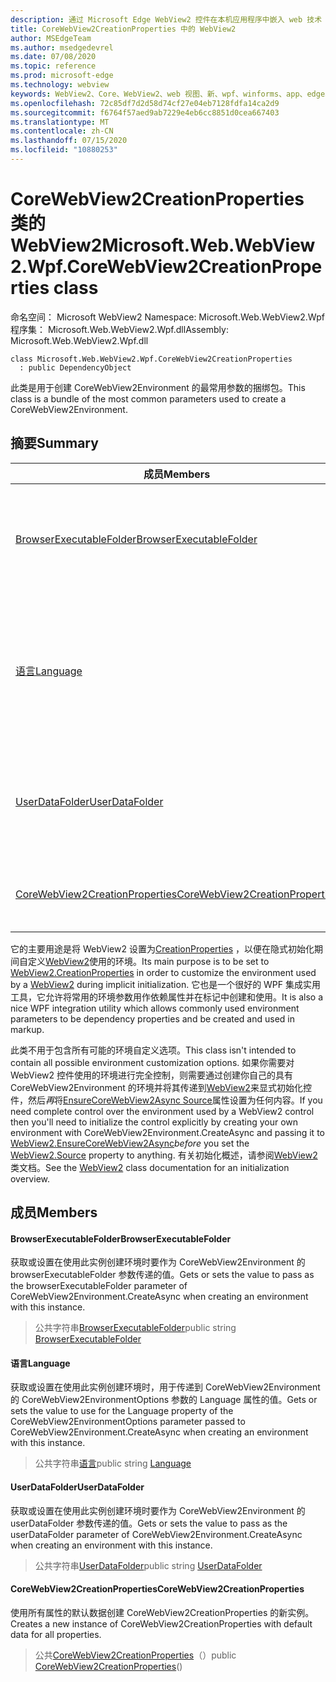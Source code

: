 ```yaml
---
description: 通过 Microsoft Edge WebView2 控件在本机应用程序中嵌入 web 技术（HTML、CSS 和 JavaScript）
title: CoreWebView2CreationProperties 中的 WebView2
author: MSEdgeTeam
ms.author: msedgedevrel
ms.date: 07/08/2020
ms.topic: reference
ms.prod: microsoft-edge
ms.technology: webview
keywords: WebView2、Core、WebView2、web 视图、新、wpf、winforms、app、edge、CoreWebView2、CoreWebView2Controller、浏览器控件、边缘 html、WebView2、浏览器控件、边缘 html、。 CoreWebView2CreationProperties
ms.openlocfilehash: 72c85df7d2d58d74cf27e04eb7128fdfa14ca2d9
ms.sourcegitcommit: f6764f57aed9ab7229e4eb6cc8851d0cea667403
ms.translationtype: MT
ms.contentlocale: zh-CN
ms.lasthandoff: 07/15/2020
ms.locfileid: "10880253"
---
```

# <span data-ttu-id="fd5ff-104">CoreWebView2CreationProperties 类的 WebView2</span><span class="sxs-lookup"><span data-stu-id="fd5ff-104">Microsoft.Web.WebView2.Wpf.CoreWebView2CreationProperties class</span></span> 

<span data-ttu-id="fd5ff-105">命名空间： Microsoft WebView2 </span><span class="sxs-lookup"><span data-stu-id="fd5ff-105">Namespace: Microsoft.Web.WebView2.Wpf</span></span>\
<span data-ttu-id="fd5ff-106">程序集： Microsoft.Web.WebView2.Wpf.dll</span><span class="sxs-lookup"><span data-stu-id="fd5ff-106">Assembly: Microsoft.Web.WebView2.Wpf.dll</span></span>

```
class Microsoft.Web.WebView2.Wpf.CoreWebView2CreationProperties
  : public DependencyObject
```

<span data-ttu-id="fd5ff-107">此类是用于创建 CoreWebView2Environment 的最常用参数的捆绑包。</span><span class="sxs-lookup"><span data-stu-id="fd5ff-107">This class is a bundle of the most common parameters used to create a CoreWebView2Environment.</span></span>

## <span data-ttu-id="fd5ff-108">摘要</span><span class="sxs-lookup"><span data-stu-id="fd5ff-108">Summary</span></span>

 <span data-ttu-id="fd5ff-109">成员</span><span class="sxs-lookup"><span data-stu-id="fd5ff-109">Members</span></span>                        | <span data-ttu-id="fd5ff-110">描述</span><span class="sxs-lookup"><span data-stu-id="fd5ff-110">Descriptions</span></span>
--------------------------------|---------------------------------------------
[<span data-ttu-id="fd5ff-111">BrowserExecutableFolder</span><span class="sxs-lookup"><span data-stu-id="fd5ff-111">BrowserExecutableFolder</span></span>](#browserexecutablefolder) | <span data-ttu-id="fd5ff-112">获取或设置在使用此实例创建环境时要作为 CoreWebView2Environment 的 browserExecutableFolder 参数传递的值。</span><span class="sxs-lookup"><span data-stu-id="fd5ff-112">Gets or sets the value to pass as the browserExecutableFolder parameter of CoreWebView2Environment.CreateAsync when creating an environment with this instance.</span></span>
[<span data-ttu-id="fd5ff-113">语言</span><span class="sxs-lookup"><span data-stu-id="fd5ff-113">Language</span></span>](#language) | <span data-ttu-id="fd5ff-114">获取或设置在使用此实例创建环境时，用于传递到 CoreWebView2Environment 的 CoreWebView2EnvironmentOptions 参数的 Language 属性的值。</span><span class="sxs-lookup"><span data-stu-id="fd5ff-114">Gets or sets the value to use for the Language property of the CoreWebView2EnvironmentOptions parameter passed to CoreWebView2Environment.CreateAsync when creating an environment with this instance.</span></span>
[<span data-ttu-id="fd5ff-115">UserDataFolder</span><span class="sxs-lookup"><span data-stu-id="fd5ff-115">UserDataFolder</span></span>](#userdatafolder) | <span data-ttu-id="fd5ff-116">获取或设置在使用此实例创建环境时要作为 CoreWebView2Environment 的 userDataFolder 参数传递的值。</span><span class="sxs-lookup"><span data-stu-id="fd5ff-116">Gets or sets the value to pass as the userDataFolder parameter of CoreWebView2Environment.CreateAsync when creating an environment with this instance.</span></span>
[<span data-ttu-id="fd5ff-117">CoreWebView2CreationProperties</span><span class="sxs-lookup"><span data-stu-id="fd5ff-117">CoreWebView2CreationProperties</span></span>](#corewebview2creationproperties) | <span data-ttu-id="fd5ff-118">使用所有属性的默认数据创建 CoreWebView2CreationProperties 的新实例。</span><span class="sxs-lookup"><span data-stu-id="fd5ff-118">Creates a new instance of CoreWebView2CreationProperties with default data for all properties.</span></span>

<span data-ttu-id="fd5ff-119">它的主要用途是将 WebView2 设置为[CreationProperties](microsoft-web-webview2-wpf-webview2.md) ，以便在隐式初始化期间自定义[WebView2](microsoft-web-webview2-wpf-webview2.md)使用的环境。</span><span class="sxs-lookup"><span data-stu-id="fd5ff-119">Its main purpose is to be set to [WebView2.CreationProperties](microsoft-web-webview2-wpf-webview2.md) in order to customize the environment used by a [WebView2](microsoft-web-webview2-wpf-webview2.md) during implicit initialization.</span></span> <span data-ttu-id="fd5ff-120">它也是一个很好的 WPF 集成实用工具，它允许将常用的环境参数用作依赖属性并在标记中创建和使用。</span><span class="sxs-lookup"><span data-stu-id="fd5ff-120">It is also a nice WPF integration utility which allows commonly used environment parameters to be dependency properties and be created and used in markup.</span></span>

<span data-ttu-id="fd5ff-121">此类不用于包含所有可能的环境自定义选项。</span><span class="sxs-lookup"><span data-stu-id="fd5ff-121">This class isn't intended to contain all possible environment customization options.</span></span> <span data-ttu-id="fd5ff-122">如果你需要对 WebView2 控件使用的环境进行完全控制，则需要通过创建你自己的具有 CoreWebView2Environment 的环境并将其传递到[WebView2](microsoft-web-webview2-wpf-webview2.md)来显式初始化控件，然后*再*将[EnsureCoreWebView2Async Source](microsoft-web-webview2-wpf-webview2.md)属性设置为任何内容。</span><span class="sxs-lookup"><span data-stu-id="fd5ff-122">If you need complete control over the environment used by a WebView2 control then you'll need to initialize the control explicitly by creating your own environment with CoreWebView2Environment.CreateAsync and passing it to [WebView2.EnsureCoreWebView2Async](microsoft-web-webview2-wpf-webview2.md)*before* you set the [WebView2.Source](microsoft-web-webview2-wpf-webview2.md) property to anything.</span></span> <span data-ttu-id="fd5ff-123">有关初始化概述，请参阅[WebView2](microsoft-web-webview2-wpf-webview2.md)类文档。</span><span class="sxs-lookup"><span data-stu-id="fd5ff-123">See the [WebView2](microsoft-web-webview2-wpf-webview2.md) class documentation for an initialization overview.</span></span>

## <span data-ttu-id="fd5ff-124">成员</span><span class="sxs-lookup"><span data-stu-id="fd5ff-124">Members</span></span>

#### <span data-ttu-id="fd5ff-125">BrowserExecutableFolder</span><span class="sxs-lookup"><span data-stu-id="fd5ff-125">BrowserExecutableFolder</span></span> 

<span data-ttu-id="fd5ff-126">获取或设置在使用此实例创建环境时要作为 CoreWebView2Environment 的 browserExecutableFolder 参数传递的值。</span><span class="sxs-lookup"><span data-stu-id="fd5ff-126">Gets or sets the value to pass as the browserExecutableFolder parameter of CoreWebView2Environment.CreateAsync when creating an environment with this instance.</span></span>

> <span data-ttu-id="fd5ff-127">公共字符串[BrowserExecutableFolder](#browserexecutablefolder)</span><span class="sxs-lookup"><span data-stu-id="fd5ff-127">public string [BrowserExecutableFolder](#browserexecutablefolder)</span></span>

#### <span data-ttu-id="fd5ff-128">语言</span><span class="sxs-lookup"><span data-stu-id="fd5ff-128">Language</span></span> 

<span data-ttu-id="fd5ff-129">获取或设置在使用此实例创建环境时，用于传递到 CoreWebView2Environment 的 CoreWebView2EnvironmentOptions 参数的 Language 属性的值。</span><span class="sxs-lookup"><span data-stu-id="fd5ff-129">Gets or sets the value to use for the Language property of the CoreWebView2EnvironmentOptions parameter passed to CoreWebView2Environment.CreateAsync when creating an environment with this instance.</span></span>

> <span data-ttu-id="fd5ff-130">公共字符串[语言](#language)</span><span class="sxs-lookup"><span data-stu-id="fd5ff-130">public string [Language](#language)</span></span>

#### <span data-ttu-id="fd5ff-131">UserDataFolder</span><span class="sxs-lookup"><span data-stu-id="fd5ff-131">UserDataFolder</span></span> 

<span data-ttu-id="fd5ff-132">获取或设置在使用此实例创建环境时要作为 CoreWebView2Environment 的 userDataFolder 参数传递的值。</span><span class="sxs-lookup"><span data-stu-id="fd5ff-132">Gets or sets the value to pass as the userDataFolder parameter of CoreWebView2Environment.CreateAsync when creating an environment with this instance.</span></span>

> <span data-ttu-id="fd5ff-133">公共字符串[UserDataFolder](#userdatafolder)</span><span class="sxs-lookup"><span data-stu-id="fd5ff-133">public string [UserDataFolder](#userdatafolder)</span></span>

#### <span data-ttu-id="fd5ff-134">CoreWebView2CreationProperties</span><span class="sxs-lookup"><span data-stu-id="fd5ff-134">CoreWebView2CreationProperties</span></span> 

<span data-ttu-id="fd5ff-135">使用所有属性的默认数据创建 CoreWebView2CreationProperties 的新实例。</span><span class="sxs-lookup"><span data-stu-id="fd5ff-135">Creates a new instance of CoreWebView2CreationProperties with default data for all properties.</span></span>

> <span data-ttu-id="fd5ff-136">公共[CoreWebView2CreationProperties](#corewebview2creationproperties)（）</span><span class="sxs-lookup"><span data-stu-id="fd5ff-136">public  [CoreWebView2CreationProperties](#corewebview2creationproperties)()</span></span>

